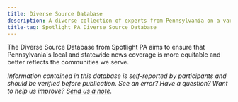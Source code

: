```yaml
---
title: Diverse Source Database
description: A diverse collection of experts from Pennsylvania on a variety of topics.
title-tag: Spotlight PA Diverse Source Database
---
```

The Diverse Source Database from Spotlight PA aims to ensure that Pennsylvania's local and statewide news coverage is more equitable and better reflects the communities we serve.

*Information contained in this database is self-reported by participants and should be verified before publication. See an error? Have a question? Want to help us improve? [Send us a note](mailto:sources@spotlightpa.org).*
